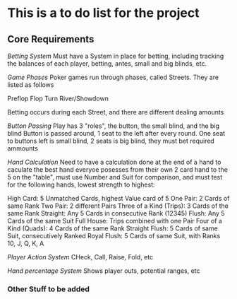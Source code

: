 # This is a to do list for the project

## Core Requirements

*Betting System*
Must have a System in place for betting, including tracking the balances of each player, betting, antes, small and big blinds, etc.


*Game Phases*
Poker games run through phases, called Streets. They are listed as follows

Preflop
Flop
Turn
River/Showdown

Betting occurs during each Street, and there are different dealing amounts


*Button Passing*
Play has 3 "roles", the button, the small blind, and the big blind
Button is passed around, 1 seat to the left after every round. One seat to buttons left is small blind, 2 seats is big blind, they must bet required ammounts

*Hand Calculation*
Need to have a calculation done at the end of a hand to caculate the best hand everyoe posesses from their own 2 card hand to the 5 on the "table", must use Number and Suit for comparison, and must test for the following hands, lowest strength to highest:

High Card: 5 Unmatched Cards, highest Value card of 5
One Pair: 2 Cards of same Rank
Two Pair: 2 different Pairs
Three of a Kind (Trips): 3 Cards of the same Rank
Straight: Any 5 Cards in consecutive Rank (12345)
Flush: Any 5 Cards of the same Suit
Full House: Trips combined with one Pair
Four of a Kind (Quads): 4 Cards of the same Rank
Straight Flush: 5 Cards of same Suit, consecutively Ranked
Royal Flush: 5 Cards of same Suit, with Ranks 10, J, Q, K, A

*Player Action System*
CHeck, Call, Raise, Fold, etc

*Hand percentage System*
Shows player outs, potential ranges, etc

### Other Stuff to be added